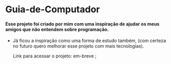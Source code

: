 # Guia-de-Computador

#### Esse projeto foi criado por mim com uma inspiração de ajudar os meus amigos que não entendem sobre programação.
- Já ficou a inspiração como uma forma de estudo também, (com certeza no futuro quero melhorar esse projeto com mais tecnologias).

  Link para acessar o projeto: em-breve ;
